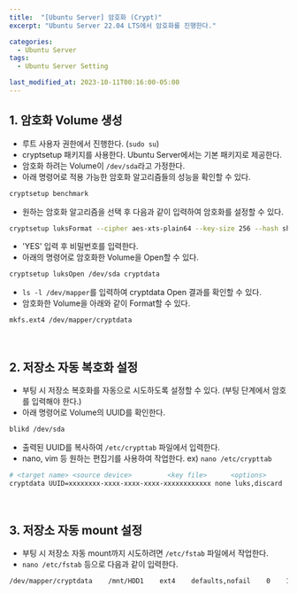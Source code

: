 ```yaml
---
title:  "[Ubuntu Server] 암호화 (Crypt)"
excerpt: "Ubuntu Server 22.04 LTS에서 암호화를 진행한다."

categories:
  - Ubuntu Server
tags:
  - Ubuntu Server Setting

last_modified_at: 2023-10-11T00:16:00-05:00
---
```

## 1. 암호화 Volume 생성
- 루트 사용자 권한에서 진행한다. (`sudo su`)
- cryptsetup 패키지를 사용한다. Ubuntu Server에서는 기본 패키지로 제공한다.
- 암호화 하려는 Volume이 `/dev/sda`라고 가정한다.
- 아래 명령어로 적용 가능한 암호화 알고리즘들의 성능을 확인할 수 있다.

```bash
cryptsetup benchmark
```

- 원하는 암호화 알고리즘을 선택 후 다음과 같이 입력하여 암호화를 설정할 수 있다.

```bash
cryptsetup luksFormat --cipher aes-xts-plain64 --key-size 256 --hash sha256 --use-random /dev/sda
```

- 'YES' 입력 후 비밀번호를 입력한다.
- 아래의 명령어로 암호화한 Volume을 Open할 수 있다.

```bash
cryptsetup luksOpen /dev/sda cryptdata
```

- `ls -l /dev/mapper`를 입력하여 cryptdata Open 결과를 확인할 수 있다.
- 암호화한 Volume을 아래와 같이 Format할 수 있다.

```bash
mkfs.ext4 /dev/mapper/cryptdata
```

<br>

## 2. 저장소 자동 복호화 설정
- 부팅 시 저장소 복호화를 자동으로 시도하도록 설정할 수 있다. (부팅 단계에서 암호를 입력해야 한다.)
- 아래 명령어로 Volume의 UUID를 확인한다.

```bash
blikd /dev/sda
```

- 출력된 UUID를 복사하여 `/etc/crypttab` 파일에서 입력한다.
- nano, vim 등 원하는 편집기를 사용하여 작업한다. ex) `nano /etc/crypttab`

```bash
# <target name> <source device>         <key file>      <options>
cryptdata UUID=xxxxxxxx-xxxx-xxxx-xxxx-xxxxxxxxxxxx none luks,discard
```

<br>

## 3. 저장소 자동 mount 설정
- 부팅 시 저장소 자동 mount까지 시도하려면 `/etc/fstab` 파일에서 작업한다.
- `nano /etc/fstab` 등으로 다음과 같이 입력한다.

```bash
/dev/mapper/cryptdata    /mnt/HDD1    ext4    defaults,nofail    0    1
```
